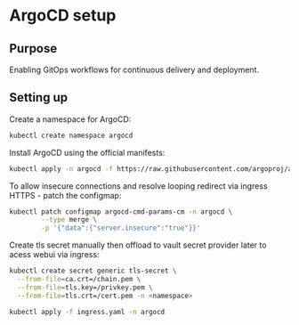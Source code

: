 # ArgoCD setup

## Purpose

Enabling GitOps workflows for continuous delivery and deployment.

## Setting up

Create a namespace for ArgoCD:

```bash
kubectl create namespace argocd
```

Install ArgoCD using the official manifests:

```bash
kubectl apply -n argocd -f https://raw.githubusercontent.com/argoproj/argo-cd/stable/manifests/install.yaml
```

To allow insecure connections and resolve looping redirect via ingress HTTPS - patch the configmap:

```bash
kubectl patch configmap argocd-cmd-params-cm -n argocd \
        --type merge \
        -p '{"data":{"server.insecure":"true"}}'
```

Create tls secret manually then offload to vault secret provider later to acess webui via ingress:

```bash
kubectl create secret generic tls-secret \
  --from-file=ca.crt=/chain.pem \
  --from-file=tls.key=/privkey.pem \
  --from-file=tls.crt=/cert.pem -n <namespace>

kubectl apply -f ingress.yaml -n argocd
```

